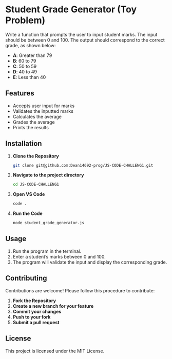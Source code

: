 # Student Grade Generator (Toy Problem)

Write a function that prompts the user to input student marks. The input should be between 0 and 100. The output should correspond to the correct grade, as shown below:

- **A**: Greater than 79
- **B**: 60 to 79
- **C**: 50 to 59
- **D**: 40 to 49
- **E**: Less than 40

## Features

- Accepts user input for marks
- Validates the inputted marks
- Calculates the average
- Grades the average
- Prints the results

## Installation

1. **Clone the Repository** 
     ```bash
   git clone git@github.com:Dean14692-prog/JS-CODE-CHALLENG1.git
   ```  
2. **Navigate to the project directory**  
   ```bash
   cd JS-CODE-CHALLENG1
   ```  
3. **Open VS Code**  
   ```bash
   code .
   ```  
4. **Run the Code**  
   ```bash
   node student_grade_generator.js
   ```  

## Usage

1. Run the program in the terminal.
2. Enter a student’s marks between 0 and 100.
3. The program will validate the input and display the corresponding grade.

## Contributing

Contributions are welcome! Please follow this procedure to contribute:

1. **Fork the Repository**
2. **Create a new branch for your feature**
3. **Commit your changes**
4. **Push to your fork**
5. **Submit a pull request**

## License

This project is licensed under the MIT License.

